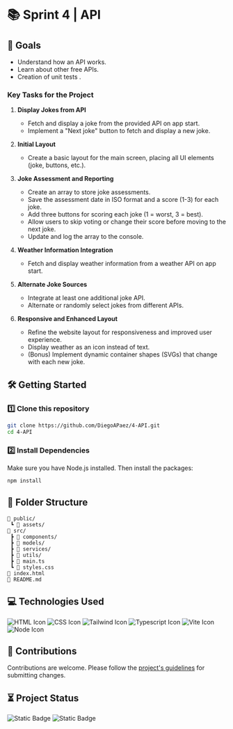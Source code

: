 # 📚 Sprint 4 | API

## 🎯 Goals

-   Understand how an API works.
-   Learn about other free APIs.
-   Creation of unit tests .

### Key Tasks for the Project

1. **Display Jokes from API**

    - Fetch and display a joke from the provided API on app start.
    - Implement a "Next joke" button to fetch and display a new joke.

2. **Initial Layout**

    - Create a basic layout for the main screen, placing all UI elements (joke, buttons, etc.).

3. **Joke Assessment and Reporting**

    - Create an array to store joke assessments.
    - Save the assessment date in ISO format and a score (1-3) for each joke.
    - Add three buttons for scoring each joke (1 = worst, 3 = best).
    - Allow users to skip voting or change their score before moving to the next joke.
    - Update and log the array to the console.

4. **Weather Information Integration**

    - Fetch and display weather information from a weather API on app start.

5. **Alternate Joke Sources**

    - Integrate at least one additional joke API.
    - Alternate or randomly select jokes from different APIs.

6. **Responsive and Enhanced Layout**
    - Refine the website layout for responsiveness and improved user experience.
    - Display weather as an icon instead of text.
    - (Bonus) Implement dynamic container shapes (SVGs) that change with each new joke.

## 🛠️ Getting Started

### 1️⃣ Clone this repository

```bash
git clone https://github.com/DiegoAPaez/4-API.git
cd 4-API
```

### 2️⃣ Install Dependencies

Make sure you have Node.js installed. Then install the packages:

```bash
npm install
```

## 📁 Folder Structure

```
📂 public/
 ┗ 📂 assets/
📂 src/
 ┣ 📂 components/
 ┣ 📂 models/
 ┣ 📂 services/
 ┣ 📂 utils/
 ┣ 📄 main.ts
 ┗ 📄 styles.css
📄 index.html
📄 README.md
```

## 💻 Technologies Used

![HTML Icon](https://skillicons.dev/icons?i=html "HTML Icon")
![CSS Icon](https://skillicons.dev/icons?i=css "CSS Icon")
![Tailwind Icon](https://skillicons.dev/icons?i=tailwind "Tailwind Icon")
![Typescript Icon](https://skillicons.dev/icons?i=typescript "Typescript Icon")
![Vite Icon](https://skillicons.dev/icons?i=vite "Vite Icon")
![Node Icon](https://skillicons.dev/icons?i=nodejs "Node Icon")

## 🤝 Contributions

Contributions are welcome. Please follow the [project's guidelines](CONTRIBUTING.md) for submitting changes.

## ⏳ Project Status

![Static Badge](https://img.shields.io/badge/Completed-Completed?style=flat-square&label=Status) ![Static Badge](https://img.shields.io/badge/Pending-Revision?style=flat-square&label=Revision&color=yellow)
